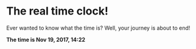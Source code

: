 # The real time clock!

Ever wanted to know what the time is? Well, your journey is about to end!

**The time is Nov 19, 2017, 14:22**
